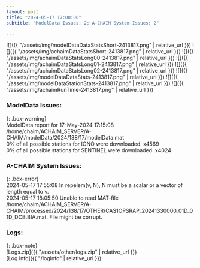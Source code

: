 ```yaml
---
layout: post
title: "2024-05-17 17:00:00"
subtitle: "ModelData Issues: 2; A-CHAIM System Issues: 2"

---
```


![]({{ "/assets/img/modelDataDataStatsShort-2413817.png" | relative_url }})
![]({{ "/assets/img/achaimDataStatsShort-2413817.png" | relative_url }})
![]({{ "/assets/img/achaimDataStatsLong00-2413817.png" | relative_url }})
![]({{ "/assets/img/achaimDataStatsLong01-2413817.png" | relative_url }})
![]({{ "/assets/img/achaimDataStatsLong02-2413817.png" | relative_url }})
![]({{ "/assets/img/modelDataDataStats-2413817.png" | relative_url }})
![]({{ "/assets/img/modelDataStationStats-2413817.png" | relative_url }})
![]({{ "/assets/img/achaimRunTime-2413817.png" | relative_url }})


### ModelData Issues:  
  
{: .box-warning}  
 ModelData report for 17-May-2024 17:15:08   
 /home/chaim/ACHAIM_SERVER/A-CHAIM/modelData/2024/138/17/modelData.mat   
 0% of all possible stations for IONO were downloaded. x4569   
 0% of all possible stations for SENTINEL were downloaded. x4024   
  
### A-CHAIM System Issues:  
  
{: .box-error}  
2024-05-17 17:55:08 In repelem(v, N), N must be a scalar or a vector of length equal to v.  
2024-05-17 18:05:50 Unable to read MAT-file /home/chaim/ACHAIM_SERVER/A-CHAIM/processed/2024/138/17/OTHER/CAS1OPSRAP_20241330000_01D_01D_DCB.BIA.mat. File might be corrupt.  

### Logs:  
  
{: .box-note}  
[Logs.zip]({{ "/assets/other/logs.zip" | relative_url }})  
[Log Info]({{ "/logInfo" | relative_url }})  
